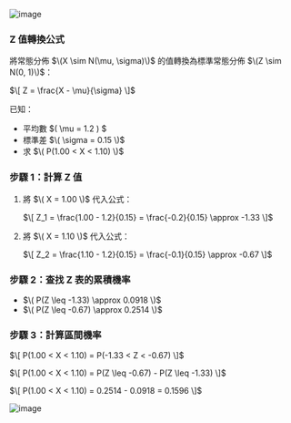 ![image](https://github.com/user-attachments/assets/58e6da8a-ae20-457d-9507-f56d239e8862)


### **Z 值轉換公式**

將常態分佈 $\(X \sim N(\mu, \sigma)\)$ 的值轉換為標準常態分佈 $\(Z \sim N(0, 1)\)$：

$\[
Z = \frac{X - \mu}{\sigma}
\]$

已知：  
- 平均數 $\( \mu = 1.2 \) $ 
- 標準差 $\( \sigma = 0.15 \)$
- 求 $\( P(1.00 < X < 1.10) \)$

### **步驟 1：計算 Z 值**

1. 將 $\( X = 1.00 \)$ 代入公式：

   $\[
   Z_1 = \frac{1.00 - 1.2}{0.15} = \frac{-0.2}{0.15} \approx -1.33
   \]$

2. 將 $\( X = 1.10 \)$ 代入公式：

   $\[
   Z_2 = \frac{1.10 - 1.2}{0.15} = \frac{-0.1}{0.15} \approx -0.67
   \]$


### **步驟 2：查找 Z 表的累積機率**

- $\( P(Z \leq -1.33) \approx 0.0918 \)$  
- $\( P(Z \leq -0.67) \approx 0.2514 \)$


### **步驟 3：計算區間機率**

$\[
P(1.00 < X < 1.10) = P(-1.33 < Z < -0.67)
\]$

$\[
P(1.00 < X < 1.10) = P(Z \leq -0.67) - P(Z \leq -1.33)
\]$

$\[
P(1.00 < X < 1.10) = 0.2514 - 0.0918 = 0.1596
\]$




![image](https://github.com/user-attachments/assets/c4f30a50-def2-4059-b7b1-77fb1ec91ca7)
